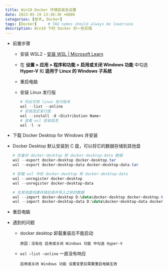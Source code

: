 ```yaml
---
title: Win10 Docker 环境安装及设置
date: 2023-05-19 13:30:30 +0800
categories: [技术, Docker]
tags: [Docker]     # TAG names should always be lowercase
description: Win10 下的 Docker 的一些实践
---
```




- 前置步骤

    - 安装 WSL2 - [安装 WSL | Microsoft Learn](https://learn.microsoft.com/zh-cn/windows/wsl/install)
    - 在 **设置 > 应用 > 程序和功能 > 启用或关闭 Windows 功能** 中勾选 **Hyper-V** 和 **适用于 Linux 的 Windows 子系统**
    - 重启电脑
    - 安装 Linux 发行版
      
        ```powershell
        # 列出可用 linux 发行版本
        wsl --list --online
        # 安装选定发行版
        wsl --install -d <Distribution Name>
        # 查看 wsl 安装信息
        wsl -l -v
        ```

- 下载 Docker Desktop for Windows 并安装
- Docker Desktop 默认安装到 C 盘，可以将它的数据存储到其他盘

    ```powershell
    # 先备份 docker-desktop 和 docker-desktop-data 数据
    wsl --export docker-desktop docker-desktop.tar
    wsl --export docker-desktop-data docker-desktop-data.tar
    
    # 卸载 wsl 中的 docker-desktop 和 docker-desktop-data
    wsl --unregister docker-desktop
    wsl --unregister docker-desktop-data
    
    # 在其他盘创建存储目录并导入之前的数据
    wsl --import docker-desktop D:\data\docker-desktop docker-desktop.tar
    wsl --import docker-desktop-data D:\data\docker-desktop-data docker-desktop-data.tar
    ```

- 重启电脑
- 遇到的问题
    - docker desktop 卸载重装后不能启动
      
        ```
        原因：没有在 启用或关闭 Windows 功能 中勾选 Hyper-V
        ```
        
    - `wsl —list —online` 一直没有响应
      
        ```
        启用或关闭 Windows 功能 设置变更后需要重启电脑生效
        ```
      <!-- ##{"timestamp":1684319502}## -->